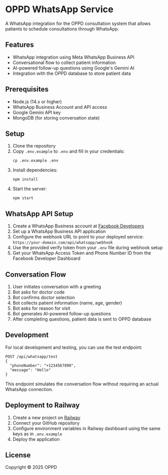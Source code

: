 # OPPD WhatsApp Service

A WhatsApp integration for the OPPD consultation system that allows patients to schedule consultations through WhatsApp.

## Features

- WhatsApp integration using Meta WhatsApp Business API
- Conversational flow to collect patient information
- AI-powered follow-up questions using Google's Gemini AI
- Integration with the OPPD database to store patient data

## Prerequisites

- Node.js (14.x or higher)
- WhatsApp Business Account and API access
- Google Gemini API key
- MongoDB (for storing conversation state)

## Setup

1. Clone the repository
2. Copy `.env.example` to `.env` and fill in your credentials:
   ```
   cp .env.example .env
   ```
3. Install dependencies:
   ```
   npm install
   ```
4. Start the server:
   ```
   npm start
   ```
   
## WhatsApp API Setup

1. Create a WhatsApp Business account at [Facebook Developers](https://developers.facebook.com/)
2. Set up a WhatsApp Business API application
3. Configure the webhook URL to point to your deployed service: `https://your-domain.com/api/whatsapp/webhook`
4. Use the provided verify token from your `.env` file during webhook setup
5. Get your WhatsApp Access Token and Phone Number ID from the Facebook Developer Dashboard

## Conversation Flow

1. User initiates conversation with a greeting
2. Bot asks for doctor code
3. Bot confirms doctor selection
4. Bot collects patient information (name, age, gender)
5. Bot asks for reason for visit
6. Bot generates AI-powered follow-up questions
7. After completing questions, patient data is sent to OPPD database

## Development

For local development and testing, you can use the test endpoint:

```
POST /api/whatsapp/test
{
  "phoneNumber": "+1234567890",
  "message": "Hello"
}
```

This endpoint simulates the conversation flow without requiring an actual WhatsApp connection.

## Deployment to Railway

1. Create a new project on [Railway](https://railway.app/)
2. Connect your GitHub repository
3. Configure environment variables in Railway dashboard using the same keys as in `.env.example`
4. Deploy the application

## License

Copyright © 2025 OPPD
